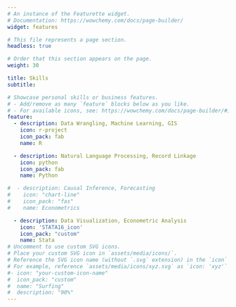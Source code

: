 ```yaml
---
# An instance of the Featurette widget.
# Documentation: https://wowchemy.com/docs/page-builder/
widget: features

# This file represents a page section.
headless: true

# Order that this section appears on the page.
weight: 30

title: Skills
subtitle:

# Showcase personal skills or business features.
# - Add/remove as many `feature` blocks below as you like.
# - For available icons, see: https://wowchemy.com/docs/page-builder/#icons
feature:
  - description: Data Wrangling, Machine Learning, GIS
    icon: r-project
    icon_pack: fab
    name: R

  - description: Natural Language Processing, Record Linkage
    icon: python
    icon_pack: fab
    name: Python

#  - description: Causal Inference, Forecasting
#    icon: "chart-line"
#    icon_pack: "fas"
#    name: Econometrics

  - description: Data Visualization, Econometric Analysis
    icon: 'STATA16_icon'
    icon_pack: "custom"
    name: Stata
# Uncomment to use custom SVG icons.
# Place your custom SVG icon in `assets/media/icons/`.
# Reference the SVG icon name (without `.svg` extension) in the `icon` field.
# For example, reference `assets/media/icons/xyz.svg` as `icon: 'xyz'`
#- icon: "your-custom-icon-name"
#  icon_pack: "custom"
#  name: "Surfing"
#  description: "90%"
---
```

